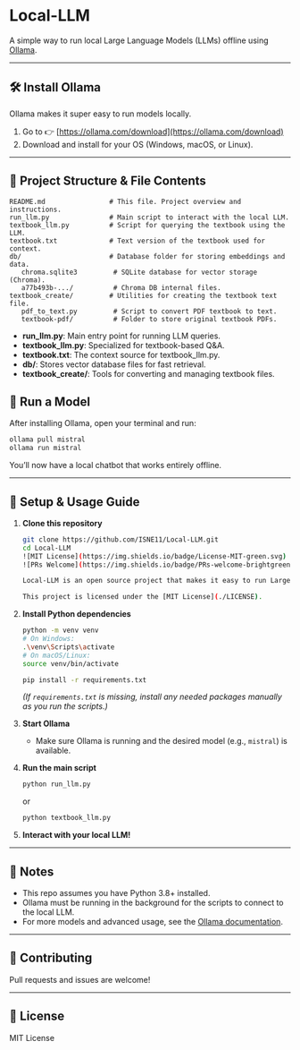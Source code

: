 # Local-LLM
A simple way to run local Large Language Models (LLMs) offline using [Ollama](https://ollama.com/).

---
## 🛠️ Install Ollama

Ollama makes it super easy to run models locally.

1. Go to 👉 [https://ollama.com/download](https://ollama.com/download)
2. Download and install for your OS (Windows, macOS, or Linux).


---

## 📁 Project Structure & File Contents

```
README.md                # This file. Project overview and instructions.
run_llm.py               # Main script to interact with the local LLM.
textbook_llm.py          # Script for querying the textbook using the LLM.
textbook.txt             # Text version of the textbook used for context.
db/                      # Database folder for storing embeddings and data.
   chroma.sqlite3         # SQLite database for vector storage (Chroma).
   a77b493b-.../          # Chroma DB internal files.
textbook_create/         # Utilities for creating the textbook text file.
   pdf_to_text.py         # Script to convert PDF textbook to text.
   textbook-pdf/          # Folder to store original textbook PDFs.
```

- **run_llm.py**: Main entry point for running LLM queries.
- **textbook_llm.py**: Specialized for textbook-based Q&A.
- **textbook.txt**: The context source for textbook_llm.py.
- **db/**: Stores vector database files for fast retrieval.
- **textbook_create/**: Tools for converting and managing textbook files.


## 🧠 Run a Model

After installing Ollama, open your terminal and run:

```sh
ollama pull mistral
ollama run mistral
```

You’ll now have a local chatbot that works entirely offline.

---

## 🚀 Setup & Usage Guide

1. **Clone this repository**
   ```sh
   git clone https://github.com/ISNE11/Local-LLM.git
   cd Local-LLM
   ![MIT License](https://img.shields.io/badge/License-MIT-green.svg)
   ![PRs Welcome](https://img.shields.io/badge/PRs-welcome-brightgreen.svg)

   Local-LLM is an open source project that makes it easy to run Large Language Models (LLMs) entirely offline on your own machine using [Ollama](https://ollama.com/). This project is designed for privacy, speed, and full local control—no cloud required!

   This project is licensed under the [MIT License](./LICENSE).
   ```

3. **Install Python dependencies**

   ```sh
   python -m venv venv
   # On Windows:
   .\venv\Scripts\activate
   # On macOS/Linux:
   source venv/bin/activate
   ```
   ```sh
   pip install -r requirements.txt
   ```
   *(If `requirements.txt` is missing, install any needed packages manually as you run the scripts.)*

4. **Start Ollama**
   - Make sure Ollama is running and the desired model (e.g., `mistral`) is available.

5. **Run the main script**
   ```sh
   python run_llm.py
   ```
   or
   ```sh
   python textbook_llm.py
   ```

6. **Interact with your local LLM!**

---

## 📄 Notes
- This repo assumes you have Python 3.8+ installed.
- Ollama must be running in the background for the scripts to connect to the local LLM.
- For more models and advanced usage, see the [Ollama documentation](https://ollama.com/library).

---

## 🤝 Contributing
Pull requests and issues are welcome!

---

## 📜 License
MIT License
